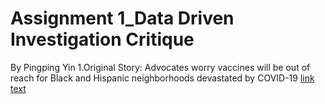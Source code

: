 # Assignment 1_Data Driven Investigation Critique
By Pingping Yin
1.Original Story: Advocates worry vaccines will be out of reach for Black and Hispanic neighborhoods devastated by COVID-19
[link text](https://www.texastribune.org/2021/01/09/texas-coronavirus-vaccine-racial-inequality/)
